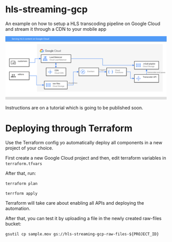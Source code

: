 # hls-streaming-gcp

An example on how to setup a HLS transcoding pipeline on Google Cloud and stream it through a CDN to your mobile app

![Architecture Diagram](./architecture_diagram.svg)

Instructions are on a tutorial which is going to be published soon.

# Deploying through Terraform

Use the Terraform config yo automatically deploy all components in a new project of your choice.

First create a new Google Cloud project and then, edit terraform variables in `terraform.tfvars`

After that, run:

`terraform plan`

`terrform apply`

Terraform will take care about enabling all APIs and deploying the automation.

After that, you can test it by uploading a file in the newly created raw-files bucket:

`gsutil cp sample.mov gs://hls-streaming-gcp-raw-files-${PROJECT_ID}`


